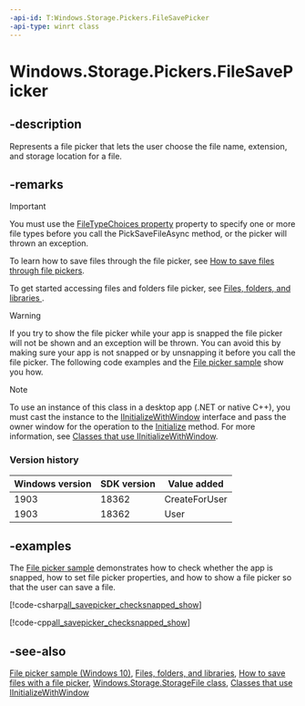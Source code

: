 ```yaml
---
-api-id: T:Windows.Storage.Pickers.FileSavePicker
-api-type: winrt class
---
```


<!-- Class syntax.
public class FileSavePicker : Windows.Storage.Pickers.IFileSavePicker, Windows.Storage.Pickers.IFileSavePicker2, Windows.Storage.Pickers.IFileSavePicker3
-->

# Windows.Storage.Pickers.FileSavePicker

## -description

Represents a file picker that lets the user choose the file name, extension, and storage location for a file.

## -remarks

> [!IMPORTANT]
> You must use the [FileTypeChoices property](filesavepicker_filetypechoices.md) property to specify one or more file types before you call the PickSaveFileAsync method, or the picker will thrown an exception. 

To learn how to save files through the file picker, see [How to save files through file pickers](/windows/uwp/files/quickstart-save-a-file-with-a-picker).

To get started accessing files and folders file picker, see [Files, folders, and libraries ](/windows/uwp/files/index).

> [!WARNING]
> If you try to show the file picker while your app is snapped the file picker will not be shown and an exception will be thrown. You can avoid this by making sure your app is not snapped or by unsnapping it before you call the file picker. The following code examples and the [File picker sample](https://github.com/microsoft/Windows-universal-samples/tree/master/Samples/FilePicker) show you how.

> [!NOTE]
> To use an instance of this class in a desktop app (.NET or native C++), you must cast the instance to the [IInitializeWithWindow](/windows/win32/api/shobjidl_core/nn-shobjidl_core-iinitializewithwindow) interface and pass the owner window for the operation to the [Initialize](/windows/win32/api/shobjidl_core/nf-shobjidl_core-iinitializewithwindow-initialize) method. For more information, see [Classes that use IInitializeWithWindow](/windows/apps/desktop/modernize/desktop-to-uwp-supported-api#classes-that-use-iinitializewithwindow).

### Version history

| Windows version | SDK version | Value added |
| -- | -- | -- |
| 1903 | 18362 | CreateForUser |
| 1903 | 18362 | User |

## -examples

The [File picker sample](https://github.com/microsoft/Windows-universal-samples/tree/master/Samples/FilePicker) demonstrates how to check whether the app is snapped, how to set file picker properties, and how to show a file picker so that the user can save a file.

[!code-csharp[all_savepicker_checksnapped_show](../windows.storage.pickers/code/FilePicker/CS/Scenario4.xaml.cs#Snippetall_savepicker_checksnapped_show)]

[!code-cpp[all_savepicker_checksnapped_show](../windows.storage.pickers/code/FilePicker/CPP/Scenario4.xaml.cpp#Snippetall_savepicker_checksnapped_show)]

## -see-also

[File picker sample (Windows 10)](https://github.com/Microsoft/Windows-universal-samples/tree/master/Samples/FilePicker), [Files, folders, and libraries](/windows/uwp/files/index), [How to save files with a file picker](/windows/uwp/files/quickstart-save-a-file-with-a-picker),  [Windows.Storage.StorageFile class](../windows.storage/storagefile.md), [Classes that use IInitializeWithWindow](/windows/apps/desktop/modernize/desktop-to-uwp-supported-api#classes-that-use-iinitializewithwindow)

